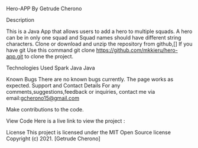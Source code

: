 Hero-APP
By Getrude Cherono

Description

This is a Java App that allows users to add a hero to multiple squads. A hero can be in only one squad and Squad names should have different string characters.
Clone or download and unzip the repository from github,[]
If you have git Use this command git clone https://github.com/mkkieru/hero-app.git to clone the project.

Technologies Used
Spark Java
Java

Known Bugs
There are no known bugs currently. The page works as expected.
Support and Contact Details
For any comments,suggestions,feedback or inquiries, contact me via email:gcherono15@gmail.com

Make contributions to the code.

View Code 
Here is a live link to view the project : 

License
This project is licensed under the MIT Open Source license Copyright (c) 2021. [Getrude Cherono]